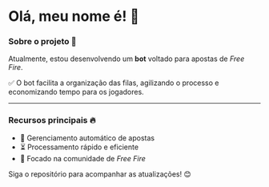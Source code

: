 # Olá, meu nome é! 👋  

### Sobre o projeto 🚀  
Atualmente, estou desenvolvendo um **bot** voltado para apostas de *Free Fire*.  

✅ O bot facilita a organização das filas, agilizando o processo e economizando tempo para os jogadores.  

---

### Recursos principais 🔥  
- 📌 Gerenciamento automático de apostas  
- ⏳ Processamento rápido e eficiente  
- 🎯 Focado na comunidade de *Free Fire*  

Siga o repositório para acompanhar as atualizações! 😊  

